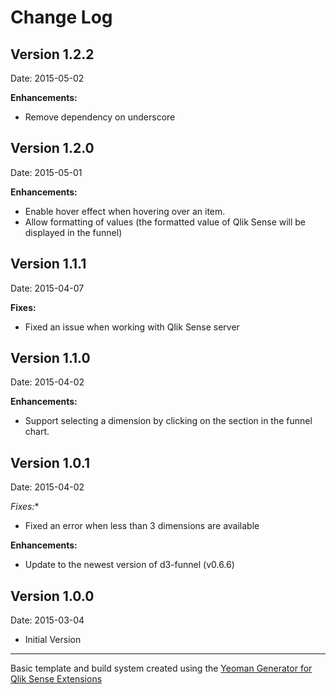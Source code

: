 # Change Log

## Version 1.2.2
Date: 2015-05-02

**Enhancements:**
- Remove dependency on underscore

## Version 1.2.0
Date: 2015-05-01

**Enhancements:**
- Enable hover effect when hovering over an item.
- Allow formatting of values (the formatted value of Qlik Sense will be displayed in the funnel)

## Version 1.1.1
Date: 2015-04-07

**Fixes:**
- Fixed an issue when working with Qlik Sense server

## Version 1.1.0
Date: 2015-04-02

**Enhancements:**
- Support selecting a dimension by clicking on the section in the funnel chart.

## Version 1.0.1
Date: 2015-04-02

*Fixes:**
- Fixed an error when less than 3 dimensions are available

**Enhancements:**
- Update to the newest version of d3-funnel (v0.6.6)


## Version 1.0.0
Date: 2015-03-04

* Initial Version

---
Basic template and build system created using the [Yeoman Generator for Qlik Sense Extensions](https://github.com/stefanwalther/generator-qsExtension)

